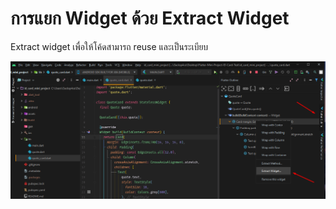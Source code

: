 # การแยก Widget ด้วย Extract Widget

Extract widget เพื่อให้โค้ดสามารถ reuse และเป็นระเบียบ

![](../.gitbook/assets/image%20%281%29.png)

